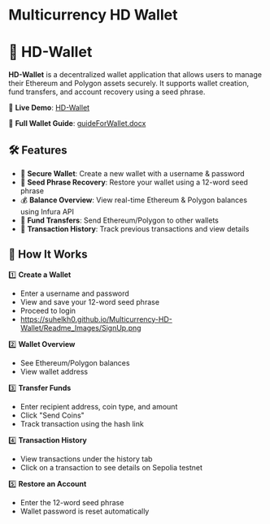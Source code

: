 # Multicurrency HD Wallet
# 🚀 HD-Wallet

**HD-Wallet** is a decentralized wallet application that allows users to manage their Ethereum and Polygon assets securely. It supports wallet creation, fund transfers, and account recovery using a seed phrase.

🔗 **Live Demo**: [HD-Wallet](https://suhelkh0.github.io/Multicurrency-HD-Wallet/
)  

📖 **Full Wallet Guide**: [guideForWallet.docx](https://suhelkh0.github.io/Multicurrency-HD-Wallet/guideForWallet.docx)

## 🛠️ Features
- 🔐 **Secure Wallet**: Create a new wallet with a username & password
- 💾 **Seed Phrase Recovery**: Restore your wallet using a 12-word seed phrase
- 💰 **Balance Overview**: View real-time Ethereum & Polygon balances using Infura API
- 🔄 **Fund Transfers**: Send Ethereum/Polygon to other wallets
- 📜 **Transaction History**: Track previous transactions and view details

## 📜 How It Works
1️⃣ **Create a Wallet**
- Enter a username and password
- View and save your 12-word seed phrase
- Proceed to login
- https://suhelkh0.github.io/Multicurrency-HD-Wallet/Readme_Images/SignUp.png
  

2️⃣ **Wallet Overview**
- See Ethereum/Polygon balances
- View wallet address

3️⃣ **Transfer Funds**
- Enter recipient address, coin type, and amount
- Click "Send Coins"
- Track transaction using the hash link

4️⃣ **Transaction History**
- View transactions under the history tab
- Click on a transaction to see details on Sepolia testnet

5️⃣ **Restore an Account**
- Enter the 12-word seed phrase
- Wallet password is reset automatically
